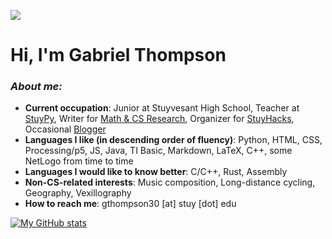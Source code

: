 ![](https://komarev.com/ghpvc/?username=gthompson30)

# Hi, I'm Gabriel Thompson

### _About me:_
- **Current occupation**: Junior at Stuyvesant High School, Teacher at [StuyPy](https://stuyactivities.org/stuypy), Writer for [Math & CS Research](https://mathcsr.org/), Organizer for [StuyHacks](stuyhacks.org), Occasional [Blogger](https://www.gabe.biz/blog)
- **Languages I like (in descending order of fluency)**: Python, HTML, CSS, Processing/p5, JS, Java, TI Basic, Markdown, LaTeX, C++, some NetLogo from time to time
- **Languages I would like to know better**: C/C++, Rust, Assembly
- **Non-CS-related interests**: Music composition, Long-distance cycling, Geography, Vexillography
- **How to reach me**: gthompson30 [at] stuy [dot] edu
<!-- **My GitHub stats**: [Here!](https://github-readme-stats.vercel.app/api?username=gthompson30) I didn't embed them so it's not intrusive. -->

[![My GitHub stats](https://github-readme-stats.vercel.app/api?username=gthompson30)](https://github.com/gthompson30/github-readme-stats)

<!--
**gthompson30/gthompson30** is a ✨ _special_ ✨ repository because its `README.md` (this file) appears on your GitHub profile.

Here are some ideas to get you started:

- 🔭 I’m currently working on ...
- 🌱 I’m currently learning ...
- 👯 I’m looking to collaborate on ...
- 🤔 I’m looking for help with ...
- 💬 Ask me about ...
- 📫 How to reach me: ...
- 😄 Pronouns: ...
- ⚡ Fun fact: ...
-->
